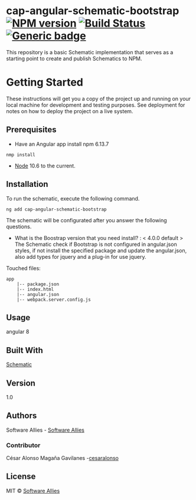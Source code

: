 # cap-angular-schematic-bootstrap  [![NPM version](https://badge.fury.io/js/CAP.svg)](https://npmjs.org/package/CAP) [![Build Status](https://travis-ci.org/Elena%20M.%20Sarabia/CAP.svg?branch=master)](https://travis-ci.org/Elena%20M.%20Sarabia/CAP) [![Generic badge](https://img.shields.io/badge/CAP-Active-<COLOR>.svg)](https://shields.io/)
 This repository is a basic Schematic implementation that serves as a starting point to create and publish Schematics to NPM. 
 
# Getting Started
 These instructions will get you a copy of the project up and running on your local machine for development and testing purposes. See deployment for notes on how to deploy the project on a live system.

## Prerequisites
* Have an Angular app 
install  npm 6.13.7 
```	
nmp install 
```
* [Node](https://nodejs.org/en/download/current) 10.6 to the current. 


## Installation
To run the schematic, execute the following command.
```
ng add cap-angular-schematic-bootstrap 
```


The schematic will be configurated after you answer the following questions.

* What is the Boostrap version that you need install? : < 4.0.0 default >
​
The Schematic check if Bootstrap is not configured in angular.json styles, if not install the specified package and update the angular.json, also add types for jquery and a plug-in for use jquery.

Touched files:

```
app
    |-- package.json
    |-- index.html
	|-- angular.json
	|-- webpack.server.config.js
```

## Usage
angular 8

## Built With
[Schematic](https://www.schematics.com/)

## Version 
1.0

## Authors
Software Allies - [Software Allies](https://github.com/software-allies)
​
### Contributor 
César Alonso Magaña Gavilanes -[cesaralonso](https://github.com/cesaralonso)

## License
MIT © [Software Allies](https://github.com/software-allies/cap-angular-schematic-bootstrap)